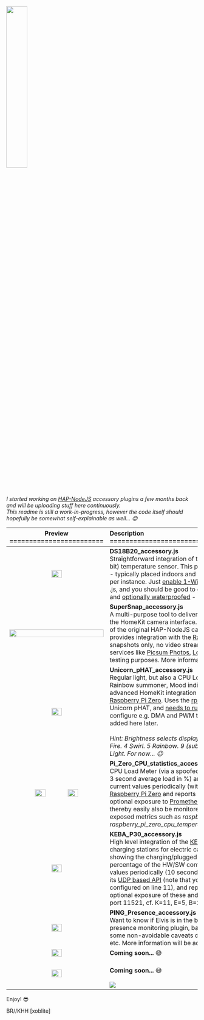 <img src="http://xoblite.net/images/homekit-xoblite-net.png" width="33%" height="33%"><br>_I started working on [HAP-NodeJS](https://github.com/KhaosT/HAP-NodeJS) accessory plugins a few months back and will be uploading stuff here continuously.<br>This readme is still a work-in-progress, however the code itself should hopefully be somewhat self-explainable as well...  :wink:_

| Preview ======================== | Description =================================================== |
| :---: | :--- |
| <img src="http://xoblite.net/images/homekit-plugin-ds18b20.png" width="33%" height="33%"> | **DS18B20_accessory.js**<br>Straightforward integration of the ubiquitous [DS18B20](https://www.maximintegrated.com/en/products/sensors/DS18B20.html) digital (12-bit) temperature sensor. This plugin can support two sensor devices - typically placed indoors and outdoors respectively - simultaneously per instance. Just [enable 1-Wire](https://pinout.xyz/pinout/1_wire) and enter your sensor ID(s) into the .js, and you should be good to go. Simple, [cheap](https://www.kjell.com/se/sortiment/el-verktyg/arduino/tillbehor/luxorparts-temperatursensor-med-kabel-for-arduino-p87893), [reasonably accurate](https://datasheets.maximintegrated.com/en/ds/DS18B20.pdf) and [optionally waterproofed](https://www.adafruit.com/?q=DS18B20) - what more can you ask for? :smile:|
| <img src="http://xoblite.net/images/homekit-plugin-supersnap.png" width="100%" height="100%"> | **SuperSnap_accessory.js**<br>A multi-purpose tool to deliver snapshot photos and/or images via the HomeKit camera interface. Building off a merge and modification of the original HAP-NodeJS camera accessory code, this plugin provides integration with the [Raspberry Pi Camera Module](https://www.raspberrypi.org/products/camera-module-v2/) (nb. snapshots only, no video streaming) as well as to "random image" services like [Picsum Photos](https://picsum.photos/), [LoremFlickr](https://loremflickr.com/) and [PlaceIMG](https://placeimg.com/) for various testing purposes. More information to be added here later. |
| <img src="http://xoblite.net/images/homekit-plugin-unicorn-phat.png" width="33%" height="33%"> | **Unicorn_pHAT_accessory.js**<br>Regular light, but also a CPU Load+History meter, Fire, Swirl and Rainbow summoner, Mood indicator, and more! That is, quite advanced HomeKit integration for the [Pimoroni Unicorn pHAT](https://shop.pimoroni.com/products/unicorn-phat) for [Raspberry Pi Zero](https://www.raspberrypi.org/products/raspberry-pi-zero-w/). Uses the [rpi-ws281x-native](https://www.npmjs.com/package/rpi-ws281x-native) module to control the Unicorn pHAT, and [needs to run as root](https://www.npmjs.com/package/rpi-ws281x-native#needs-to-run-as-root) since this in turn needs to configure e.g. DMA and PWM to do this. More information will be added here later. <br><br>_Hint: Brightness selects display mode: 1 CPU Load. 2 CPU History. 3 Fire. 4 Swirl. 5 Rainbow. 9 (subject to change) Icons. >10 Regular Light. For now... :wink:_ |
| <img src="http://xoblite.net/images/homekit-plugin-zero-cpu.png" width="33%" height="33%"> <img src="http://xoblite.net/images/homekit-plugin-zero-temp.png" width="33%" height="33%"> | **Pi_Zero_CPU_statistics_accessory.js**<br>CPU Load Meter (via a spoofed humidity sensor showing the non-idle 3 second average load in %) and Temperature Sensor. Reads the current values periodically (with adaptive frequency) from the [Raspberry Pi Zero](https://www.raspberrypi.org/products/raspberry-pi-zero-w/) and reports it back to HomeKit. It also supports optional exposure to [Prometheus](https://prometheus.io/) (on port 9999 by default), and can thereby easily also be monitored beautifully by [Grafana](https://grafana.com/) (based on exposed metrics such as _raspberry_pi_zero_cpu_load_non_idle_, _raspberry_pi_zero_cpu_temperature_, and a few others). |
| <img src="http://xoblite.net/images/homekit-plugin-keba-p30.png" width="33%" height="33%"> | **KEBA_P30_accessory.js**<br>High level integration of the [KEBA KeContact P30 series](https://www.keba.com/en/emobility/products/product-overview/product_overview) wallbox charging stations for electric cars (via a spoofed fan accessory showing the charging/plugged state as well as the power output in percentage of the HW/SW configured maximum). Reads the current values periodically (10 seconds interleaving) from the wallbox using its [UDP based API](https://www.keba.com/en/emobility/service-support/downloads/Downloads) (note that your wallbox IP address must be configured on line 11), and reports back to HomeKit. It also supports optional exposure of these and other parameters to [Prometheus](https://prometheus.io/) (on port 11521, cf. K=11, E=5, B=2, A=1, by default), see above. |
| <img src="http://xoblite.net/images/homekit-plugin-ping-presence.png" width="33%" height="33%"> | **PING_Presence_accessory.js**<br>Want to know if Elvis is in the building? Sure thing: This is a simple presence monitoring plugin, based on [PING](https://en.wikipedia.org/wiki/Ping_(networking_utility)); quite usable but with some non-avoidable caveats due to things like device sleep modes etc. More information will be added here later. | 
| <img src="http://xoblite.net/images/homekit-plugin-sounds-like-home.png" width="33%" height="33%"> | **Coming soon...** :sweat_smile: |
| <img src="http://xoblite.net/images/homekit-plugin-awlob.png" width="33%" height="33%"> | <br>**Coming soon...** :sweat_smile: <br><br><img src="http://xoblite.net/images/homekit-plugin-awlob-browser.png"> |

Enjoy! :sunglasses:

BR//KHH \[xoblite\]
